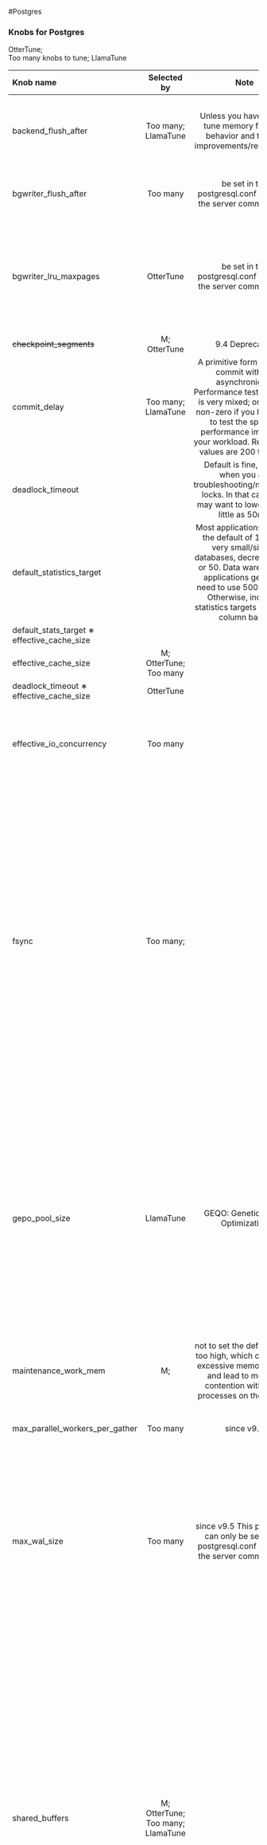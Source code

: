 
#Postgres


### Knobs for Postgres 

OtterTune;  
Too many knobs to tune;
LlamaTune



| Knob name                                   |            Selected by            |                                                                                                                  Note                                                                                                                  | Global | Dynamic/Restart? |  Type   | Default Values | Minimum value |               Maximum Value                | Description                                                                                                                                                                                                                                                                                                                                                                                                                                                   |  
|:--------------------------------------------|:---------------------------------:|:--------------------------------------------------------------------------------------------------------------------------------------------------------------------------------------------------------------------------------------:|:------:|:----------------:|:-------:|:--------------:|:-------------:|:------------------------------------------:|:--------------------------------------------------------------------------------------------------------------------------------------------------------------------------------------------------------------------------------------------------------------------------------------------------------------------------------------------------------------------------------------------------------------------------------------------------------------|
| backend_flush_after                         |        Too many; LlamaTune        |                                                                      Unless you have time to tune memory flushing behavior and test for improvements/regressions                                                                       |        |      false       | integer |      0         |      0        |                    2MB                     | Number of pages after which previously performed writes are flushed to disk                                                                                                                                                                                                                                                                                                                                                                                   | 
| bgwriter_flush_after                        |             Too many              |                                                                                    be set in the postgresql.conf file or on the server command line                                                                                    |        |      false       | integer |   64 (512kB)   |       0       |                 256 (2MB)                  | unit size 8kB The default is 0, i.e., no forced writeback                                                                                                                                                                                                                                                                                                                                                                                                     |                                                                                                                                                                                         |
| bgwriter_lru_maxpages                       |             OtterTune             |                                                                                    be set in the postgresql.conf file or on the server command line                                                                                    |        |      false       | integer |      100       |       0       |                 1073741823                 | In each round, no more than this many buffers will be written by the background writer. Setting this to zero disables background writing.                                                                                                                                                                                                                                                                                                                     |
| ~~checkpoint_segments~~                     |           M; OtterTune            |                                                                                                             9.4 Deprecated                                                                                                             |        |                  |         |                |               |                                            |                                                                                                                                                                                                                                                                                                                                                                                                                                                               |
| commit_delay                                |        Too many; LlamaTune        | A primitive form of group commit without asynchronicity. Performance testing of this is very mixed; only set to non-zero if you have time to test the specific performance impact on your workload. Reasonable values are 200 to 1000. |        |      false       | integer |       0        |       0       |                   100000                   | Setting commit_delay adds a time delay before a WAL flush is initiated.                                                                                                                                                                                                                                                                                                                                                                                       |
| deadlock_timeout                            |                                   |                                                  Default is fine, except when you are troubleshooting/monitoring locks. In that case, you may want to lower it to as little as 50ms.                                                   |        |      false       | integer |   1000 (1s)    |    1 (1ms)    |         2147483647 (2147483647ms)          | wait on a lock before checking to see if there is a deadlock condition                                                                                                                                                                                                                                                                                                                                                                                        |                                                                                                                                                                                                                                                                                                   |
| default_statistics_target                   |                                   |  Most applications can use the default of 100. For very small/simple databases, decrease to 10 or 50. Data warehousing applications generally need to use 500 to 1000. Otherwise, increase statistics targets on a per-column basis.   |        |      false       | integer |      100       |       1       |                   10000                    | Larger values increase the time needed to do ANALYZE, but might improve the quality of the planner's estimates.                                                                                                                                                                                                                                                                                                                                               |
| default_stats_target ∗ effective_cache_size |                                   |                                                                                                                                                                                                                                        |        |                  |         |                |               |                                            |                                                                                                                                                                                                                                                                                                                                                                                                                                                               |
| effective_cache_size                        |      M; OtterTune; Too many       |                                                                                                                                                                                                                                        |        |      false       | integer |  524288 (4GB)  |    1 (8kB)    |         2147483647 (17179869176kB)         |                                                                                                                                                                                                                                                                                                                                                                                                                                                               |
| deadlock_timeout ∗ effective_cache_size     |             OtterTune             |                                                                                                                                                                                                                                        |        |                  |         |                |               |                                            |                                                                                                                                                                                                                                                                                                                                                                                                                                                               |                                                                                                                                                                                                                                                                                                   |
| effective_io_concurrency                    |             Too many              |                                                                                                                                                                                                                                        |        |      false       | integer |       1        |       0       |                    1000                    | Number of simultaneous requests that can be handled efficiently by the disk subsystem                                                                                                                                                                                                                                                                                                                                                                         |
| fsync                                       |             Too many;             |                                                                                                                                                                                                                                        |        |      false       |  bool   |       on       |       -       |                     -                      | determines whether or not the system will force all data to be written to disk before a transaction is considered to be committed.<br/>on: flushes all writes to disk before confirming the commit. <br/>off: can improve performance, but at the risk of losing data in the event of a system crash or power failure. This option should only be used if the entire database can be easily recreated.                                                        |
| gepo_pool_size                              |             LlamaTune             |                                                                                                    GEQO: Genetic Query Optimization                                                                                                    |        |      false       | integer |       0        |       0       |                 2147483647                 | Controls the pool size used by GEQO, that is the number of individuals in the genetic population. It must be at least two, and useful values are typically 100 to 1000. If it is set to zero (the default setting) then a suitable value is chosen based on geqo_effort and the number of tables in the query.                                                                                                                                                |
| maintenance_work_mem                        |                M;                 |                                             not to set the default value too high, which can cause excessive memory usage and lead to memory contention with other processes on the system                                             |        |      false       | integer |  65536(64MB)   |   1024(1MB)   |                2147483647kB                | Sets the maximum memory to be used for maintenance operations                                                                                                                                                                                                                                                                                                                                                                                                 |
| max_parallel_workers_per_gather             |             Too many              |                                                                                                               since v9.6                                                                                                               |        |      false       | integer |       2        |       0       |                    1024                    | The maximum number of parallel processes per executor node                                                                                                                                                                                                                                                                                                                                                                                                    |
| max_wal_size                                |             Too many              |                                                                  since v9.5 This parameter can only be set in the postgresql.conf file or on the server command line                                                                   |        |      false       | integer |   1024(1GB)    |    2(2MB)     |         2147483647 (2147483647MB)          | when the WAL reaches this size, PostgreSQL will trigger a checkpoint to flush the WAL to disk and recycle old WAL files. This helps ensure that the WAL does not grow too large and consume excessive disk space.                                                                                                                                                                                                                                             |
| shared_buffers                              | M; OtterTune; Too many; LlamaTune |                                                                                                                                                                                                                                        |        |       true       | integer |  16384(128MB)  |   16(128kB)   |         1073741823 (8589934584kB)          | Sets the amount of memory the database server uses for shared memory buffers.<br/>If you have a dedicated database server with 1GB or more of RAM, a reasonable starting value for shared_buffers is 25% of the memory in your system. <br/> Larger settings for shared_buffers usually require a corresponding increase in max_wal_size, in order to spread out the process of writing large quantities of new or changed data over a longer period of time. |
| temp_buffers                                |             Too many              |                                                                                                                                                                                                                                        |        |      false       | integer |   1024(8MB)    |  100(800kB)   |         1073741823 (8589934584kB)          | Sets the maximum number of temporary buffers used by each session                                                                                                                                                                                                                                                                                                                                                                                             |
| wal_buffers                                 |      M; Too many; LlamaTune       |                                                                                                                                                                                                                                        |        |       true       | integer |       -1       |      -1       |             262143 (2097144kB)             | Sets the number of disk-page buffers in shared memory for WAL                                                                                                                                                                                                                                                                                                                                                                                                 |
| wal_sync_method                             |             Too many              |                                                                                                                                                                                                                                        |        |      false       |  enum   |   fdatasync    |               | fsync, fdatasync, open_sync, open_datasync | Selects the method used for forcing WAL updates to disk                                                                                                                                                                                                                                                                                                                                                                                                       |                                                                                                                                                                                                                                                                                                   | 
| wal_writer_delay                            |             Too many              |                                                                                                                                                                                                                                        |        |      false       | integer |   200(200ms)   |    1(1ms)     |                 10000(10s)                 | Specifies how often the WAL writer flushes WAL                                                                                                                                                                                                                                                                                                                                                                                                                |
| wal_writer_flush_after                      |        Too many; LlamaTune        |                                                                                                               since v9.6                                                                                                               |        |      false       | integer |    128(1MB)    |    0(0kB)     |         2147483647 (17179869176kB)         | Specifies how often the WAL writer flushes WAL, in volume terms. Amount of WAL written out by WAL writer that triggers a flush                                                                                                                                                                                                                                                                                                                                |
| work_mem                                    |            M; Too many            |                                                                                                                                                                                                                                        |        |      false       | integer |   4096(4MB)    |   64(64kB)    |         2147483647 (2147483647kB)          | Sets the base maximum amount of memory to be used by a query operation (such as a sort or hash table) before writing to temporary disk files.                                                                                                                                                                                                                                                                                                                 |


some tuning recommendations from https://postgresqlco.nf
